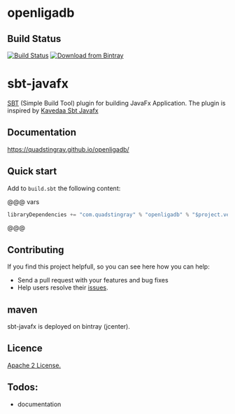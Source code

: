 # openligadb

## Build Status
[![Build Status](https://travis-ci.org/QuadStingray/openligadb.svg?branch=master)](https://travis-ci.org/QuadStingray/openligadb)
[ ![Download from Bintray](https://api.bintray.com/packages/quadstingray/maven/openligadb/images/download.svg) ](https://bintray.com/quadstingray/maven/openligadb/_latestVersion)

# sbt-javafx
[SBT](http://www.scala-sbt.org/) (Simple Build Tool) plugin for building JavaFx Application. The plugin is inspired by [Kavedaa Sbt Javafx](https://github.com/kavedaa/sbt-javafx)

## Documentation
https://quadstingray.github.io/openligadb/

## Quick start
Add to `build.sbt` the following content:

@@@ vars
```sbt
libraryDependencies += "com.quadstingray" % "openligadb" % "$project.version$"
```
@@@


## Contributing
If you find this project helpfull, so you can see here how you can help:
- Send a pull request with your features and bug fixes
- Help users resolve their [issues](https://github.com/QuadStingray/openligadb/issues).


## maven
sbt-javafx is deployed on bintray (jcenter).

## Licence
[Apache 2 License.](https://github.com/QuadStingray/openligadb/blob/master/LICENSE)


## Todos:
- documentation
